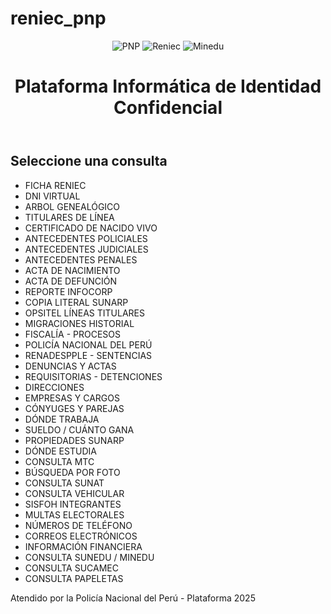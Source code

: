 # reniec_pnp
<!DOCTYPE html>
<html lang="es">
<head>
  <meta charset="UTF-8" />
  <meta name="viewport" content="width=device-width, initial-scale=1.0"/>
  <title>Plataforma de Consultas Institucionales</title>
  <link rel="stylesheet" href="style.css"/>
</head>
<body class="dark-mode">
  <header>
    <img src="assets/logos/logo_pnp.png" alt="PNP" class="logo"/>
    <img src="assets/logos/logo_reniec.png" alt="Reniec" class="logo"/>
    <img src="assets/logos/logo_minedu.png" alt="Minedu" class="logo"/>
    <h1>Plataforma Informática de Identidad Confidencial</h1>
  </header>

  <main>
    <h2>Seleccione una consulta</h2>
    <ul id="consulta-lista">
      <li>FICHA RENIEC</li>
      <li>DNI VIRTUAL</li>
      <li>ARBOL GENEALÓGICO</li>
      <li>TITULARES DE LÍNEA</li>
      <li>CERTIFICADO DE NACIDO VIVO</li>
      <li>ANTECEDENTES POLICIALES</li>
      <li>ANTECEDENTES JUDICIALES</li>
      <li>ANTECEDENTES PENALES</li>
      <li>ACTA DE NACIMIENTO</li>
      <li>ACTA DE DEFUNCIÓN</li>
      <li>REPORTE INFOCORP</li>
      <li>COPIA LITERAL SUNARP</li>
      <li>OPSITEL LÍNEAS TITULARES</li>
      <li>MIGRACIONES HISTORIAL</li>
      <li>FISCALÍA - PROCESOS</li>
      <li>POLICÍA NACIONAL DEL PERÚ</li>
      <li>RENADESPPLE - SENTENCIAS</li>
      <li>DENUNCIAS Y ACTAS</li>
      <li>REQUISITORIAS - DETENCIONES</li>
      <li>DIRECCIONES</li>
      <li>EMPRESAS Y CARGOS</li>
      <li>CÓNYUGES Y PAREJAS</li>
      <li>DÓNDE TRABAJA</li>
      <li>SUELDO / CUÁNTO GANA</li>
      <li>PROPIEDADES SUNARP</li>
      <li>DÓNDE ESTUDIA</li>
      <li>CONSULTA MTC</li>
      <li>BÚSQUEDA POR FOTO</li>
      <li>CONSULTA SUNAT</li>
      <li>CONSULTA VEHICULAR</li>
      <li>SISFOH INTEGRANTES</li>
      <li>MULTAS ELECTORALES</li>
      <li>NÚMEROS DE TELÉFONO</li>
      <li>CORREOS ELECTRÓNICOS</li>
      <li>INFORMACIÓN FINANCIERA</li>
      <li>CONSULTA SUNEDU / MINEDU</li>
      <li>CONSULTA SUCAMEC</li>
      <li>CONSULTA PAPELETAS</li>
    </ul>
  </main>

  <footer>
    <p>Atendido por la Policía Nacional del Perú - Plataforma 2025</p>
  </footer>
</body>
</html>


